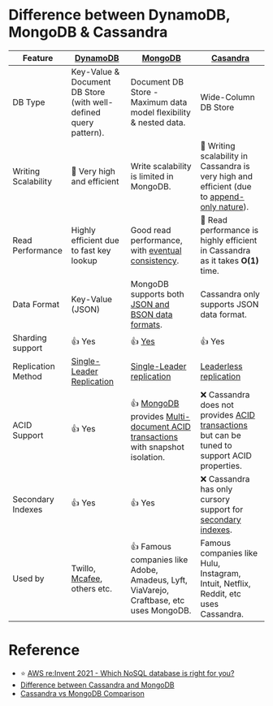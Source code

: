 
# Difference between DynamoDB, MongoDB & Cassandra

| Feature             | [DynamoDB](../2_AWS/1_DatabaseServices/AmazonDynamoDB/Readme.md)   | [MongoDB](10_Document-Databases/MongoDB.md)                                                                                                         | [Casandra](11_WideColumn-Databases/ApacheCasandra.md)                                                                                          |
|---------------------|----------------------------------------------------------------------------|-----------------------------------------------------------------------------------------------------------------------------------------------------|------------------------------------------------------------------------------------------------------------------------------------------------|
| DB Type             | Key-Value & Document DB Store (with well-defined query pattern).           | Document DB Store - Maximum data model flexibility & nested data.                                                                                   | Wide-Column DB Store                                                                                                                           |
| Writing Scalability | :rocket: Very high and efficient                                           | Write scalability is limited in MongoDB.                                                                                                            | :rocket: Writing scalability in Cassandra is very high and efficient (due to [append-only nature](5_DatabaseInternals/AppendOnlyProperty.md)). |
| Read Performance    | Highly efficient due to fast key lookup                                    | Good read performance, with [eventual consistency](4_Consistency&Replication/Readme.md).                                                            | :rocket: Read performance is highly efficient in Cassandra as it takes **O(1)** time.                                                          |
| Data Format         | Key-Value (JSON)                                                           | MongoDB supports both [JSON and BSON data formats](https://www.mongodb.com/json-and-bson).                                                          | Cassandra only supports JSON data format.                                                                                                      |
| Sharding support    | :+1: Yes                                                                   | :+1: [Yes](https://www.mongodb.com/basics/sharding)                                                                                                 | :+1: Yes                                                                                                                                       |
| Replication Method  | [Single-Leader Replication](4_Consistency&Replication/Replication.md)      | [Single-Leader replication](4_Consistency&Replication/Replication.md)                                                                               | [Leaderless replication](4_Consistency&Replication/Replication.md)                                                                             |
| ACID Support        | :+1: Yes                                                                   | :+1: [MongoDB](10_Document-Databases/MongoDB.md) provides [Multi-document ACID transactions](1_ACIDTransactions/Readme.md) with snapshot isolation. | :x: Cassandra does not provides [ACID transactions](1_ACIDTransactions/Readme.md) but can be tuned to support ACID properties.                 |
| Secondary Indexes   | :+1: Yes                                                                   | :+1: Yes                                                                                                                                            | :x: Cassandra has only cursory support for [secondary indexes](5_DatabaseInternals/Indexing.md).                                               |
| Used by             | Twillo, [Mcafee](https://www.youtube.com/watch?v=ivBaro-8PhI), others etc. | :+1: Famous companies like Adobe, Amadeus, Lyft, ViaVarejo, Craftbase, etc uses MongoDB.                                                            | Famous companies like Hulu, Instagram, Intuit, Netflix, Reddit, etc uses Cassandra.                                                            |

# Reference
- :star: [AWS re:Invent 2021 - Which NoSQL database is right for you?](https://www.youtube.com/watch?v=ivBaro-8PhI)
- [Difference between Cassandra and MongoDB](https://www.geeksforgeeks.org/difference-between-cassandra-and-mongodb/)
- [Cassandra vs MongoDB Comparison](https://www.mongodb.com/compare/cassandra-vs-mongodb)